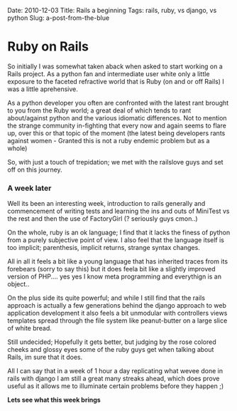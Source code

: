 Date: 2010-12-03
Title: Rails a beginning
Tags: rails, ruby, vs django, vs python
Slug: a-post-from-the-blue

# Ruby on Rails #

So initially I was somewhat taken aback when asked to start working on a Rails project. As a python fan and intermediate user white only a little exposure to the faceted refractive world that is Ruby (on and or off Rails) I was a little aprehensive.

As a python developer you often are confronted with the latest rant brought to you from the Ruby world; a great deal of which tends to rant about/against python and the various idiomatic differences. Not to mention the strange community in-fighting that every now and again seems to flare up, over this or that topic of the moment (the latest being developers rants against women - Granted this is not a ruby endemic problem but as a whole)

So, with just a touch of trepidation; we met with the railslove guys and set off on this journey.

### A week later ###

Well its been an interesting week, introduction to rails generally and commencement of writing tests and learning the ins and outs of MiniTest vs the rest and then the use of FactoryGirl (? seriously guys cmon..)

On the whole, ruby is an ok language; I find that it lacks the finess of python from a purely subjective point of view. I also feel that the language itself is too implicit; parenthesis, implicit returns, strange syntax changes.

All in all it feels a bit like a young language that has inherited traces from its forebears (sorry to say this) but it does feela  bit like a slightly improved version of PHP.... yes yes I know meta programming and everythign is an object.. 

On the plus side its quite powerful; and while I still find that the rails approach is actually a few generations behind the django approach to web application development it also feels a bit unmodular with controllers views templates spread through the file system like peanut-butter on a large slice of white bread.

Still undecided; Hopefully it gets better, but judging by the rose colored cheeks and glossy eyes some of the ruby guys get when talking about Rails, im sure that it does.

All I can say that in a week of 1 hour a day replicating what wevee done in rails with django I am still a great many streaks ahead, which does prove useful as it allows me to illuminate certain problems before they happen ;)

**Lets see what this week brings**
